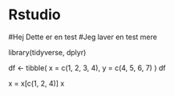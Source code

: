 # Rstudio

#Hej Dette er en test
#Jeg laver en test mere

library(tidyverse, dplyr)

df <- tibble(
  x = c(1, 2, 3, 4),
  y = c(4, 5, 6, 7)
)
df

x = x[c(1, 2, 4)]
x  
  
  
  